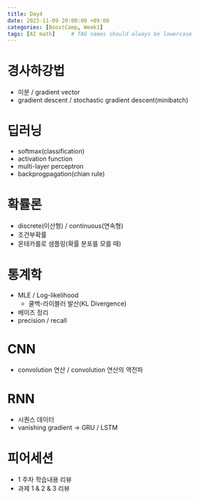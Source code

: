 ```yaml
---
title: Day4
date: 2023-11-09 20:00:00 +09:00
categories: [BoostCamp, Week1]
tags: [AI math]     # TAG names should always be lowercase
---
```


# 경사하강법
- 미분 / gradient vector
- gradient descent / stochastic gradient descent(minibatch)
# 딥러닝
- softmax(classification)
- activation function
- multi-layer perceptron
- backprogpagation(chian rule)

# 확률론
- discrete(이산형) / continuous(연속형)
- 조건부확률
- 몬테카를로 샘플링(확률 분포를 모를 때)

# 통계학
- MLE / Log-likelihood
	- 쿨백-라이블러 발산(KL Divergence)
- 베이즈 정리
- precision / recall

# CNN
- convolution 연산 / convolution 연산의 역전파

# RNN
- 시퀀스 데이터
- vanishing gradient -> GRU / LSTM

# 피어세션
- 1 주차 학습내용 리뷰
- 과제 1 & 2 & 3 리뷰
